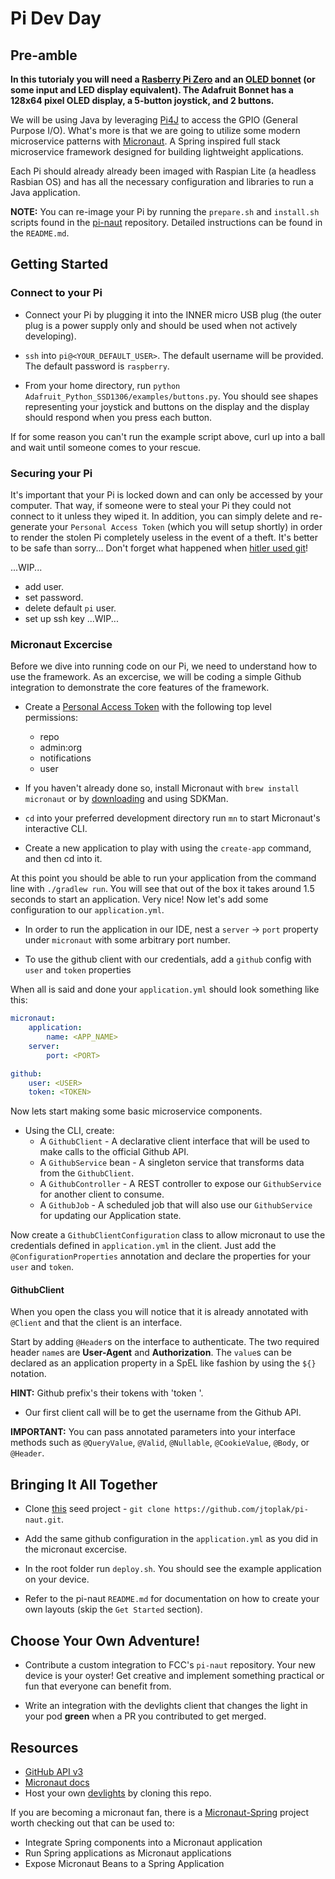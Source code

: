 # Pi Dev Day

## Pre-amble

__In this tutorialy you will need a [Rasberry Pi Zero](https://www.raspberrypi.org/products/raspberry-pi-zero-w/) and an [OLED bonnet](https://www.adafruit.com/product/3531) (or some input and LED display equivalent). The Adafruit Bonnet has a 128x64 pixel OLED display, a 5-button joystick, and 2 buttons.__

We will be using Java by leveraging [Pi4J](http://pi4j.com/) to access the GPIO (General Purpose I/O). What's more is that we are going to utilize some modern microservice patterns with [Micronaut](http://micronaut.io/). A Spring inspired full stack microservice framework designed for building lightweight applications.

Each Pi should already already been imaged with Raspian Lite (a headless Rasbian OS) and has all the necessary configuration and libraries to run a Java application.

__NOTE:__ You can re-image your Pi by running the `prepare.sh` and `install.sh` scripts found in the [pi-naut](https://github.com/jtoplak/pi-naut) repository. Detailed instructions can be found in the `README.md`.

## Getting Started

### Connect to your Pi

* Connect your Pi by plugging it into the INNER micro USB plug (the outer plug is a power supply only and should be used when not actively developing).

* `ssh` into `pi@<YOUR_DEFAULT_USER>`. The default username will be provided. The default password is `raspberry`.

* From your home directory, run `python Adafruit_Python_SSD1306/examples/buttons.py`. You should see shapes representing your joystick and buttons on the display and the display should respond when you press each button.

If for some reason you can't run the example script above, curl up into a ball and wait until someone comes to your rescue.

### Securing your Pi

It's important that your Pi is locked down and can only be accessed by your computer. That way, if someone were to steal your Pi they could not connect to it unless they wiped it. In addition, you can simply delete and re-generate your `Personal Access Token` (which you will setup shortly) in order to render the stolen Pi completely useless in the event of a theft. It's better to be safe than sorry... Don't forget what happened when [hitler used git](https://www.youtube.com/watch?v=CDeG4S-mJts)!

...WIP...
- add user.
- set password.
- delete default `pi` user.
- set up ssh key
...WIP...

### Micronaut Excercise

Before we dive into running code on our Pi, we need to understand how to use the framework. As an excercise, we will be coding a simple Github integration to demonstrate the core features of the framework.

* Create a [Personal Access Token](https://github.com/settings/tokens) with the following top level permissions:
  * repo
  * admin:org
  * notifications
  * user

* If you haven't already done so, install Micronaut with `brew install micronaut` or by [downloading](http://micronaut.io/download.html) and using SDKMan.

* `cd` into your preferred development directory run `mn` to start Micronaut's interactive CLI.

* Create a new application to play with using the `create-app` command, and then cd into it.

At this point you should be able to run your application from the command line with `./gradlew run`. You will see that out of the box it takes around 1.5 seconds to start an application. Very nice! Now let's add some configuration to our `application.yml`.

* In order to run the application in our IDE, nest a `server` -> `port` property under `micronaut` with some arbitrary port number.

* To use the github client with our credentials, add a `github` config with `user` and `token` properties

When all is said and done your `application.yml` should look something like this:

```yaml
micronaut:
    application:
        name: <APP_NAME>
    server:
        port: <PORT>

github:
    user: <USER>
    token: <TOKEN>
```

Now lets start making some basic microservice components.

* Using the CLI, create: 
    * A `GithubClient` - A declarative client interface that will be used to make calls to the official Github API.
    * A `GithubService` bean - A singleton service that transforms data from the `GithubClient`.
    * A `GithubController` - A REST controller to expose our `GithubService` for another client to consume.
    * A `GithubJob` - A scheduled job that will also use our `GithubService` for updating our Application state.

Now create a `GithubClientConfiguration` class to allow micronaut to use the credentials defined in `application.yml` in the client. Just add the `@ConfigurationProperties` annotation and declare the properties for your `user` and `token`.

#### GithubClient

When you open the class you will notice that it is already annotated with `@Client` and that the client is an interface.

Start by adding `@Header`s on the interface to authenticate. The two required header `name`s are **User-Agent** and **Authorization**. The `value`s can be declared as an application property in a SpEL like fashion by using the `${}` notation.

__HINT:__ Github prefix's their tokens with 'token '.

* Our first client call will be to get the username from the Github API.

__IMPORTANT:__ You can pass annotated parameters into your interface methods such as `@QueryValue`, `@Valid`, `@Nullable`, `@CookieValue`, `@Body`, or `@Header`.

## Bringing It All Together

* Clone [this](https://github.com/jtoplak/pi-naut) seed project - `git clone https://github.com/jtoplak/pi-naut.git`.

* Add the same github configuration in the `application.yml` as you did in the micronaut excercise.

* In the root folder run `deploy.sh`. You should see the example application on your device.

* Refer to the pi-naut `README.md` for documentation on how to create your own layouts (skip the `Get Started` section).

## Choose Your Own Adventure!

* Contribute a custom integration to FCC's `pi-naut` repository. Your new device is your oyster! 
Get creative and implement something practical or fun that everyone can benefit from.

* Write an integration with the devlights client that changes the light in your pod **green** when a PR you contributed to get merged.

## Resources

* [GitHub API v3](https://developer.github.com/v3/)
* [Micronaut docs](https://docs.micronaut.io/latest/guide/index.html)
* Host your own [devlights](https://github.com/jtoplak/devlights) by cloning this repo.

If you are becoming a micronaut fan, there is a [Micronaut-Spring](https://github.com/micronaut-projects/micronaut-spring) project worth checking out that can be used to: 

* Integrate Spring components into a Micronaut application
* Run Spring applications as Micronaut applications
* Expose Micronaut Beans to a Spring Application
